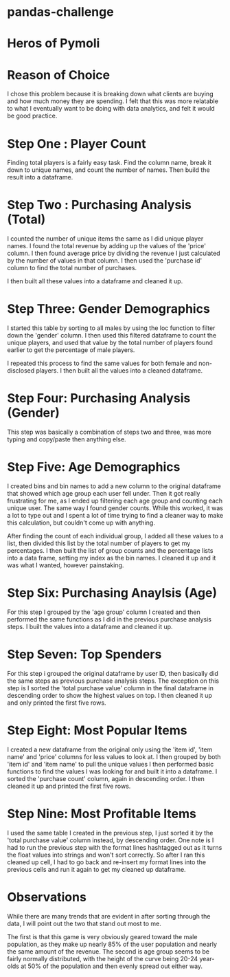 # pandas-challenge

# Heros of Pymoli

# Reason of Choice

I chose this problem because it is breaking down what clients are buying and how much money they are spending.
I felt that this was more relatable to what I eventually want to be doing with data analytics, and felt it would be good practice.

# Step One : Player Count

Finding total players is a fairly easy task. Find the column name, break it down to unique names, and count the number of names.
Then build the result into a dataframe.

# Step Two : Purchasing Analysis (Total)

I counted the number of unique items the same as I did unique player names.
I found the total revenue by adding up the values of the 'price' column.
I then found average price by dividing the revenue I just calculated by the number of values in that column.
I then used the 'purchase id' column to find the total number of purchases.

I then built all these values into a dataframe and cleaned it up.

# Step Three: Gender Demographics

I started this table by sorting to all males by using the loc function to filter down the 'gender' column.
I then used this filtered dataframe to count the unique players, and used that value by the total number of players found earlier to get the percentage of male players.

I repeated this process to find the same values for both female and non-disclosed players.
I then built all the values into a cleaned dataframe.

# Step Four: Purchasing Analysis (Gender)

This step was basically a combination of steps two and three, was more typing and copy/paste then anything else.

# Step Five: Age Demographics

I created bins and bin names to add a new column to the original dataframe that showed which age group each user fell under.
Then it got really frustrating for me, as I ended up filtering each age group and counting each unique user. The same way I found gender counts.
While this worked, it was a lot to type out and I spent a lot of time trying to find a cleaner way to make this calculation, but couldn't come up with anything.

After finding the count of each individual group, I added all these values to a list, then divided this list by the total number of players to get my percentages.
I then built the list of group counts and the percentage lists into a data frame, setting my index as the bin names.
I cleaned it up and it was what I wanted, however painstaking.

# Step Six: Purchasing Anaylsis (Age)

For this step I grouped by the 'age group' column I created and then performed the same functions as I did in the previous purchase analysis steps.
I built the values into a dataframe and cleaned it up.

# Step Seven: Top Spenders

For this step i grouped the original dataframe by user ID, then basically did the same steps as previous purchase analysis steps.
The exception on this step is I sorted the 'total purchase value' column in the final dataframe in descending order to show the highest values on top.
I then cleaned it up and only printed the first five rows.

# Step Eight: Most Popular Items

I created a new dataframe from the original only using the 'item id', 'item name' and 'price' columns for less values to look at.
I then grouped by both 'item id' and 'item name' to pull the unique values
I then performed basic functions to find the values I was looking for and built it into a dataframe.
I sorted the 'purchase count' column, again in descending order.
I then cleaned it up and printed the first five rows.

# Step Nine: Most Profitable Items

I used the same table I created in the previous step, I just sorted it by the 'total purchase value' column instead, by descending order.
One note is I had to run the previous step with the format lines hashtagged out as it turns the float values into strings and won't sort correctly.
So after I ran this cleaned up cell, I had to go back and re-insert my format lines into the previous cells and run it again to get my cleaned up dataframe.

# Observations

While there are many trends that are evident in after sorting through the data, I will point out the two that stand out most to me.

The first is that this game is very obviously geared toward the male population, as they make up nearly 85% of the user population and nearly the same amount of the revenue.
The second is age group seems to be fairly normally distributed, with the height of the curve being 20-24 year-olds at 50% of the population and then evenly spread out either way.


